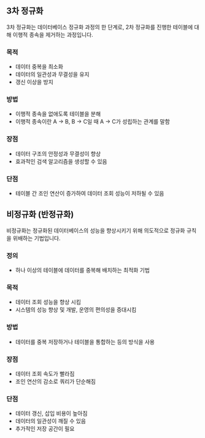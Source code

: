 ## 3차 정규화

3차 정규화는 데이터베이스 정규화 과정의 한 단계로, 2차 정규화를 진행한 테이블에 대해 이행적 종속을 제거하는 과정입니다.

### 목적
- 데이터 중복을 최소화
- 데이터의 일관성과 무결성을 유지
- 갱신 이상을 방지

### 방법
- 이행적 종속을 없애도록 테이블을 분해
- 이행적 종속이란 A → B, B → C일 때 A → C가 성립하는 관계를 말함

### 장점
- 데이터 구조의 안정성과 무결성이 향상
- 효과적인 검색 알고리즘을 생성할 수 있음

### 단점
- 테이블 간 조인 연산이 증가하여 데이터 조회 성능이 저하될 수 있음

## 비정규화 (반정규화)

비정규화는 정규화된 데이터베이스의 성능을 향상시키기 위해 의도적으로 정규화 규칙을 위배하는 기법입니다.

### 정의
- 하나 이상의 테이블에 데이터를 중복해 배치하는 최적화 기법

### 목적
- 데이터 조회 성능을 향상 시킴
- 시스템의 성능 향상 및 개발, 운영의 편의성을 증대시킴

### 방법
- 데이터를 중복 저장하거나 테이블을 통합하는 등의 방식을 사용

### 장점
- 데이터 조회 속도가 빨라짐
- 조인 연산의 감소로 쿼리가 단순해짐

### 단점
- 데이터 갱신, 삽입 비용이 높아짐
- 데이터의 일관성이 깨질 수 있음
- 추가적인 저장 공간이 필요

